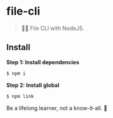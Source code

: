 # file-cli

> 📁🌱 File CLI with NodeJS.

## Install

**Step 1: Install dependencies**

```js
$ npm i
```

**Step 2: Install global**

```js
$ npm link
```


<!-- INSPIRATIONAL_QUOTE_START -->
Be a lifelong learner, not a know-it-all.
🦖
<!-- INSPIRATIONAL_QUOTE_END -->
